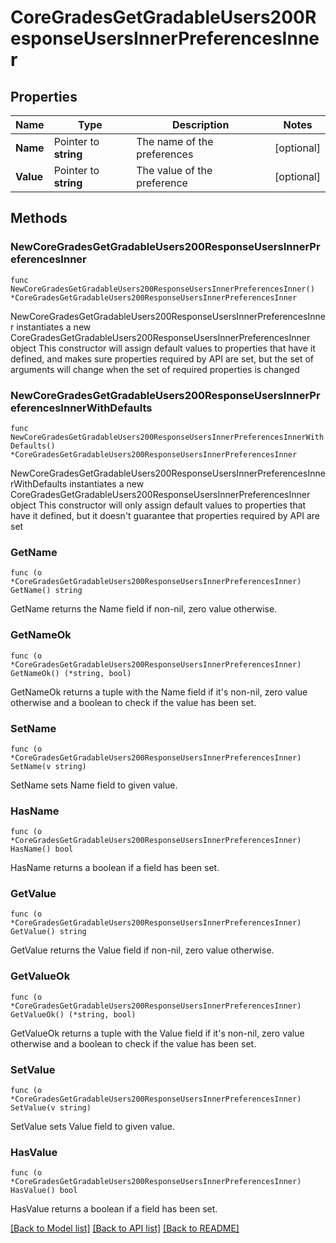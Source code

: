 # CoreGradesGetGradableUsers200ResponseUsersInnerPreferencesInner

## Properties

Name | Type | Description | Notes
------------ | ------------- | ------------- | -------------
**Name** | Pointer to **string** | The name of the preferences | [optional] 
**Value** | Pointer to **string** | The value of the preference | [optional] 

## Methods

### NewCoreGradesGetGradableUsers200ResponseUsersInnerPreferencesInner

`func NewCoreGradesGetGradableUsers200ResponseUsersInnerPreferencesInner() *CoreGradesGetGradableUsers200ResponseUsersInnerPreferencesInner`

NewCoreGradesGetGradableUsers200ResponseUsersInnerPreferencesInner instantiates a new CoreGradesGetGradableUsers200ResponseUsersInnerPreferencesInner object
This constructor will assign default values to properties that have it defined,
and makes sure properties required by API are set, but the set of arguments
will change when the set of required properties is changed

### NewCoreGradesGetGradableUsers200ResponseUsersInnerPreferencesInnerWithDefaults

`func NewCoreGradesGetGradableUsers200ResponseUsersInnerPreferencesInnerWithDefaults() *CoreGradesGetGradableUsers200ResponseUsersInnerPreferencesInner`

NewCoreGradesGetGradableUsers200ResponseUsersInnerPreferencesInnerWithDefaults instantiates a new CoreGradesGetGradableUsers200ResponseUsersInnerPreferencesInner object
This constructor will only assign default values to properties that have it defined,
but it doesn't guarantee that properties required by API are set

### GetName

`func (o *CoreGradesGetGradableUsers200ResponseUsersInnerPreferencesInner) GetName() string`

GetName returns the Name field if non-nil, zero value otherwise.

### GetNameOk

`func (o *CoreGradesGetGradableUsers200ResponseUsersInnerPreferencesInner) GetNameOk() (*string, bool)`

GetNameOk returns a tuple with the Name field if it's non-nil, zero value otherwise
and a boolean to check if the value has been set.

### SetName

`func (o *CoreGradesGetGradableUsers200ResponseUsersInnerPreferencesInner) SetName(v string)`

SetName sets Name field to given value.

### HasName

`func (o *CoreGradesGetGradableUsers200ResponseUsersInnerPreferencesInner) HasName() bool`

HasName returns a boolean if a field has been set.

### GetValue

`func (o *CoreGradesGetGradableUsers200ResponseUsersInnerPreferencesInner) GetValue() string`

GetValue returns the Value field if non-nil, zero value otherwise.

### GetValueOk

`func (o *CoreGradesGetGradableUsers200ResponseUsersInnerPreferencesInner) GetValueOk() (*string, bool)`

GetValueOk returns a tuple with the Value field if it's non-nil, zero value otherwise
and a boolean to check if the value has been set.

### SetValue

`func (o *CoreGradesGetGradableUsers200ResponseUsersInnerPreferencesInner) SetValue(v string)`

SetValue sets Value field to given value.

### HasValue

`func (o *CoreGradesGetGradableUsers200ResponseUsersInnerPreferencesInner) HasValue() bool`

HasValue returns a boolean if a field has been set.


[[Back to Model list]](../README.md#documentation-for-models) [[Back to API list]](../README.md#documentation-for-api-endpoints) [[Back to README]](../README.md)


